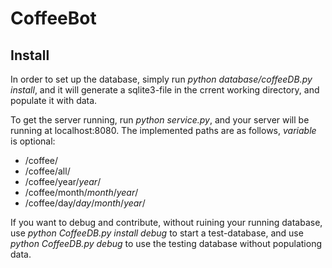 CoffeeBot
=========

Install
-------

In order to set up the database, simply run *python database/coffeeDB.py install*, and 
it will generate a sqlite3-file in the crrent working directory, and populate 
it with data.

To get the server running, run *python service.py*, and your server will be running 
at localhost:8080. The implemented paths are as follows, *variable* is optional:

* /coffee/
* /coffee/all/
* /coffee/year/*year*/
* /coffee/month/*month*/*year*/
* /coffee/day/*day*/*month*/*year*/

If you want to debug and contribute, without ruining your running database, use
*python CoffeeDB.py install debug* to start a test-database, and use 
*python CoffeeDB.py debug* to use the testing database without populationg 
data.





